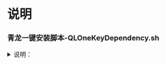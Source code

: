# 说明
### 青龙一键安装脚本-QLOneKeyDependency.sh
<details>
<summary>说明：</summary>
<br />
```
docker exec -it qinglong bash

curl -fsSL https://ghproxy.com/https://raw.githubusercontent.com/GWen124/Script/master/Linux/Docker/QLOneKeyDependency.sh | sh

```
</details>
